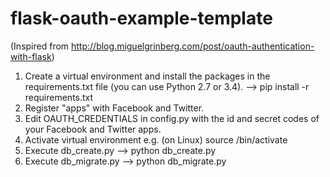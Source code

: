 flask-oauth-example-template
============================
(Inspired from http://blog.miguelgrinberg.com/post/oauth-authentication-with-flask)  
1. Create a virtual environment and install the packages in the requirements.txt file (you can use Python 2.7 or 3.4).
   --> pip install -r requirements.txt
2. Register "apps" with Facebook and Twitter.
3. Edit OAUTH_CREDENTIALS in config.py with the id and secret codes of your Facebook and Twitter apps.
4. Activate virtual environment
   e.g. (on Linux) source <virtualenv directory name>/bin/activate
5. Execute db_create.py
   --> python db_create.py
6. Execute db_migrate.py
   --> python db_migrate.py
